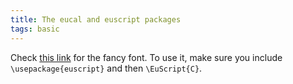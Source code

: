 ```yaml
---
title: The eucal and euscript packages
tags: basic
---
```


Check [this link](http://texdoc.net/texmf-dist/doc/fonts/amsfonts/euscript.pdf) for the fancy font. To use it, make sure you include `\usepackage{euscript}` and then `\EuScript{C}`.
